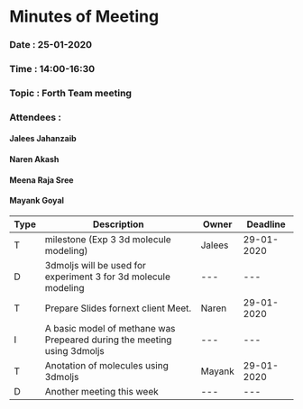 # Minutes of Meeting

### Date : 25-01-2020
### Time : 14:00-16:30
### Topic : Forth Team meeting
### Attendees : 
#### Jalees Jahanzaib
#### Naren Akash 
#### Meena Raja Sree
#### Mayank Goyal


Type |      Description 	   | Owner | Deadline
---- |      -----------		   |  ---  |   ----
  T  |   milestone (Exp 3 3d molecule modeling)    | Jalees | 29-01-2020
  D  |   3dmoljs will be used for experiment 3 for 3d molecule modeling |   ---     |  ---
  T  |  Prepare Slides fornext client Meet.  | Naren | 29-01-2020
  I  |   A basic model of methane was Prepeared during the meeting using 3dmoljs |   ---     |  ---
  T  |  Anotation of molecules using 3dmoljs | Mayank | 29-01-2020
  D  | Another meeting this week |   ---     |  ---
  